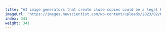 ```yaml
---
title: "AI image generators that create close copies could be a legal headache"
imageUrl: "https://images.newscientist.com/wp-content/uploads/2023/02/06134248/SEI_143120328.jpg?width=600"
index: 341
weight: 341
---
```

